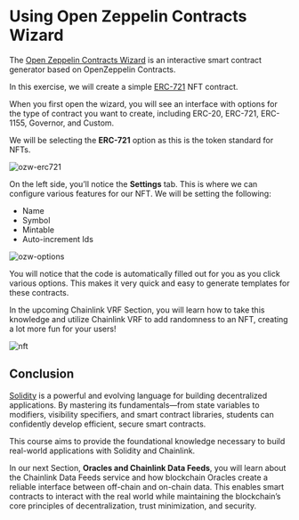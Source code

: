 # Using Open Zeppelin Contracts Wizard

The [Open Zeppelin Contracts Wizard](https://wizard.openzeppelin.com/) is an interactive smart contract generator based on OpenZeppelin Contracts.

In this exercise, we will create a simple [ERC-721](https://eips.ethereum.org/EIPS/eip-721) NFT contract. 

When you first open the wizard, you will see an interface with options for the type of contract you want to create, including ERC-20, ERC-721, ERC-1155, Governor, and Custom.

We will be selecting the **ERC-721** option as this is the token standard for NFTs.

![ozw-erc721](/chainlink-fundamentals/2-smart-contract-and-solidity-fundamentals/assets/ozw-erc721.png)

On the left side, you’ll notice the **Settings** tab. This is where we can configure various features for our NFT. We will be setting the following:

- Name
- Symbol
- Mintable
- Auto-increment Ids

![ozw-options](/chainlink-fundamentals/2-smart-contract-and-solidity-fundamentals/assets/ozw-options.png)

You will notice that the code is automatically filled out for you as you click various options. This makes it very quick and easy to generate templates for these contracts.

In the upcoming Chainlink VRF Section, you will learn how to take this knowledge and utilize Chainlink VRF to add randomness to an NFT, creating a lot more fun for your users!

![nft](/chainlink-fundamentals/2-smart-contract-and-solidity-fundamentals/assets/nft.png)

## Conclusion

[Solidity](https://docs.soliditylang.org/) is a powerful and evolving language for building decentralized applications. By mastering its fundamentals—from state variables to modifiers, visibility specifiers, and smart contract libraries, students can confidently develop efficient, secure smart contracts. 

This course aims to provide the foundational knowledge necessary to build real-world applications with Solidity and Chainlink.

In our next Section, **Oracles and Chainlink Data Feeds**, you will learn about the Chainlink Data Feeds service and how blockchain Oracles create a reliable interface between off-chain and on-chain data. This enables smart contracts to interact with the real world while maintaining the blockchain’s core principles of decentralization, trust minimization, and security.
